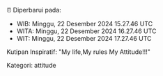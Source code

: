 ⏰ Diperbarui pada:
- WIB: Minggu, 22 Desember 2024 15.27.46 UTC
- WITA: Minggu, 22 Desember 2024 16.27.46 UTC
- WIT: Minggu, 22 Desember 2024 17.27.46 UTC

Kutipan Inspiratif:
"My life,My rules My Attitude!!!"


Kategori: attitude

